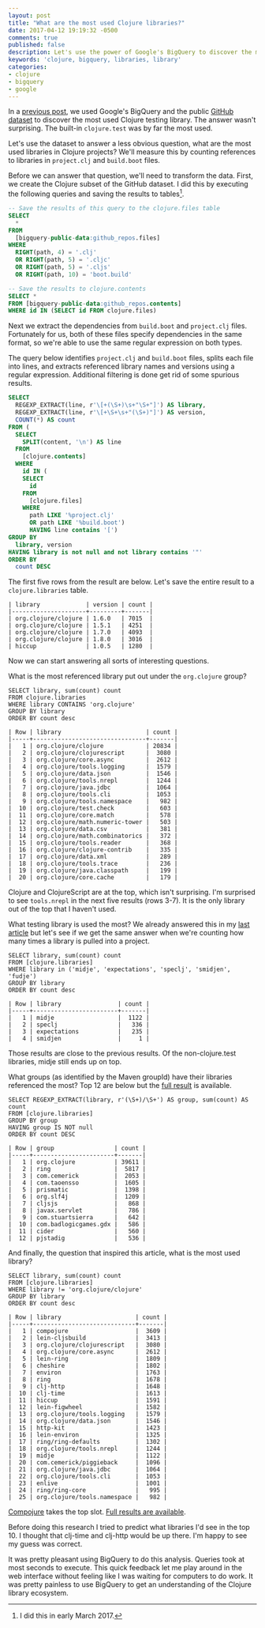 ```yaml
---
layout: post
title: "What are the most used Clojure libraries?"
date: 2017-04-12 19:19:32 -0500
comments: true
published: false
description: Let's use the power of Google's BigQuery to discover the most used Clojure libraries.
keywords: 'clojure, bigquery, libraries, library'
categories:
- clojure
- bigquery
- google
---
```


In
a
[previous post](/blog/2017/03/31/what-clojure-testing-library-is-most-used/),
we used Google's BigQuery and the
public
[GitHub dataset](https://cloud.google.com/bigquery/public-data/github)
to discover the most used Clojure testing library. The answer wasn't
surprising. The built-in `clojure.test` was by far the most used.

Let's use the dataset to answer a less obvious question, what are the
most used libraries in Clojure projects? We'll measure this by
counting references to libraries in `project.clj` and `build.boot`
files.

Before we can answer that question, we'll need to transform the
data. First, we create the Clojure subset of the GitHub dataset. I did
this by executing the following queries and saving the results to
tables[^1].

[^1]: I did this in early March 2017.

```sql
-- Save the results of this query to the clojure.files table
SELECT
  *
FROM
  [bigquery-public-data:github_repos.files]
WHERE
  RIGHT(path, 4) = '.clj'
  OR RIGHT(path, 5) = '.cljc'
  OR RIGHT(path, 5) = '.cljs'
  OR RIGHT(path, 10) = 'boot.build'

-- Save the results to clojure.contents
SELECT *
FROM [bigquery-public-data:github_repos.contents]
WHERE id IN (SELECT id FROM clojure.files)
```

Next we extract the dependencies from `build.boot` and `project.clj`
files. Fortunately for us, both of these files specify dependencies in
the same format, so we're able to use the same regular expression on both types.

The query below identifies `project.clj` and `build.boot` files,
splits each file into lines, and extracts referenced library names and
versions using a regular expression. Additional filtering is done get
rid of some spurious results.

```sql
SELECT
  REGEXP_EXTRACT(line, r'\[+(\S+)\s+"\S+"]') AS library,
  REGEXP_EXTRACT(line, r'\[+\S+\s+"(\S+)"]') AS version, 
  COUNT(*) AS count
FROM (
  SELECT
    SPLIT(content, '\n') AS line
  FROM
    [clojure.contents]
  WHERE
    id IN (
    SELECT
      id
    FROM
      [clojure.files]
    WHERE
      path LIKE '%project.clj'
      OR path LIKE '%build.boot')
      HAVING line contains '[')
GROUP BY
  library, version
HAVING library is not null and not library contains '"'
ORDER BY
  count DESC
```

The first five rows from the result are below. Let's save the entire
result to a `clojure.libraries` table.

```
| library             | version | count |
|---------------------+---------+-------|
| org.clojure/clojure | 1.6.0   | 7015  |
| org.clojure/clojure | 1.5.1   | 4251  |
| org.clojure/clojure | 1.7.0   | 4093  |
| org.clojure/clojure | 1.8.0   | 3016  |
| hiccup              | 1.0.5   | 1280  |
```

Now we can start answering all sorts of interesting questions.

What is the most referenced library put out under the `org.clojure` group?

```
SELECT library, sum(count) count
FROM clojure.libraries
WHERE library CONTAINS 'org.clojure'
GROUP BY library
ORDER BY count desc

| Row | library                        | count |
|-----+--------------------------------+-------|
|   1 | org.clojure/clojure            | 20834 |
|   2 | org.clojure/clojurescript      |  3080 |
|   3 | org.clojure/core.async         |  2612 |
|   4 | org.clojure/tools.logging      |  1579 |
|   5 | org.clojure/data.json          |  1546 |
|   6 | org.clojure/tools.nrepl        |  1244 |
|   7 | org.clojure/java.jdbc          |  1064 |
|   8 | org.clojure/tools.cli          |  1053 |
|   9 | org.clojure/tools.namespace    |   982 |
|  10 | org.clojure/test.check         |   603 |
|  11 | org.clojure/core.match         |   578 |
|  12 | org.clojure/math.numeric-tower |   503 |
|  13 | org.clojure/data.csv           |   381 |
|  14 | org.clojure/math.combinatorics |   372 |
|  15 | org.clojure/tools.reader       |   368 |
|  16 | org.clojure/clojure-contrib    |   335 |
|  17 | org.clojure/data.xml           |   289 |
|  18 | org.clojure/tools.trace        |   236 |
|  19 | org.clojure/java.classpath     |   199 |
|  20 | org.clojure/core.cache         |   179 |
```

Clojure and ClojureScript are at the top, which isn't surprising. I'm
surprised to see `tools.nrepl` in the next five results (rows 3-7). It
is the only library out of the top that I haven't used.

What testing library is used the most? We already answered this in
my
[last article](/blog/2017/03/31/what-clojure-testing-library-is-most-used/) but
let's see if we get the same answer when we're counting how many times
a library is pulled into a project.

```
SELECT library, sum(count) count
FROM [clojure.libraries] 
WHERE library in ('midje', 'expectations', 'speclj', 'smidjen', 'fudje')
GROUP BY library
ORDER BY count desc

| Row | library                | count |
|-----+------------------------+-------|
|   1 | midje                  |  1122 |
|   2 | speclj                 |   336 |
|   3 | expectations           |   235 |
|   4 | smidjen                |     1 |
```

Those results are close to the previous results. Of the non-clojure.test libraries, midje still ends up on top.

What groups (as identified by the Maven groupId) have their libraries referenced the most? Top 12 are below but the [full result](https://docs.google.com/a/jakemccrary.com/spreadsheets/d/1QGRRGSo5t5Pnpwizdv_H8negs8NBxtRour6KxWN6hVY/edit?usp=sharing) is available.

```
SELECT REGEXP_EXTRACT(library, r'(\S+)/\S+') AS group, sum(count) AS count
FROM [clojure.libraries]
GROUP BY group
HAVING group IS NOT null
ORDER BY count DESC

| Row | group                 | count |
|-----+-----------------------+-------|
|   1 | org.clojure           | 39611 |
|   2 | ring                  |  5817 |
|   3 | com.cemerick          |  2053 |
|   4 | com.taoensso          |  1605 |
|   5 | prismatic             |  1398 |
|   6 | org.slf4j             |  1209 |
|   7 | cljsjs                |   868 |
|   8 | javax.servlet         |   786 |
|   9 | com.stuartsierra      |   642 |
|  10 | com.badlogicgames.gdx |   586 |
|  11 | cider                 |   560 |
|  12 | pjstadig              |   536 |
```

And finally, the question that inspired this article, what is the most used library?

```
SELECT library, sum(count) count
FROM [clojure.libraries]
WHERE library != 'org.clojure/clojure'
GROUP BY library
ORDER BY count desc

| Row | library                     | count |
|-----+-----------------------------+-------|
|   1 | compojure                   |  3609 |
|   2 | lein-cljsbuild              |  3413 |
|   3 | org.clojure/clojurescript   |  3080 |
|   4 | org.clojure/core.async      |  2612 |
|   5 | lein-ring                   |  1809 |
|   6 | cheshire                    |  1802 |
|   7 | environ                     |  1763 |
|   8 | ring                        |  1678 |
|   9 | clj-http                    |  1648 |
|  10 | clj-time                    |  1613 |
|  11 | hiccup                      |  1591 |
|  12 | lein-figwheel               |  1582 |
|  13 | org.clojure/tools.logging   |  1579 |
|  14 | org.clojure/data.json       |  1546 |
|  15 | http-kit                    |  1423 |
|  16 | lein-environ                |  1325 |
|  17 | ring/ring-defaults          |  1302 |
|  18 | org.clojure/tools.nrepl     |  1244 |
|  19 | midje                       |  1122 |
|  20 | com.cemerick/piggieback     |  1096 |
|  21 | org.clojure/java.jdbc       |  1064 |
|  22 | org.clojure/tools.cli       |  1053 |
|  23 | enlive                      |  1001 |
|  24 | ring/ring-core              |   995 |
|  25 | org.clojure/tools.namespace |   982 |
```

[Compojure](https://github.com/weavejester/compojure) takes the top
slot. [Full results are available](https://docs.google.com/a/jakemccrary.com/spreadsheets/d/1-zmcOVPKLGrdRT_VkTrRUuRFyuxxmXi9eeH6Xzlt7yg/edit?usp=sharing).

Before doing this research I tried to predict what libraries I'd see
in the top 10. I thought that clj-time and clj-http would be up
there. I'm happy to see my guess was correct.

It was pretty pleasant using BigQuery to do this analysis. Queries
took at most seconds to execute. This quick feedback let me play
around in the web interface without feeling like I was waiting for
computers to do work. It was pretty painless to use BigQuery to get an
understanding of the Clojure library ecosystem.
